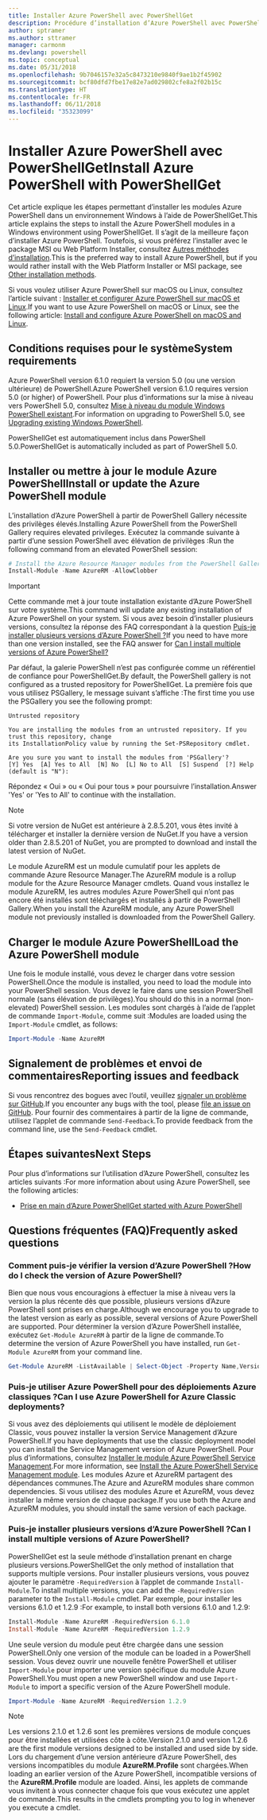 ```yaml
---
title: Installer Azure PowerShell avec PowerShellGet
description: Procédure d’installation d’Azure PowerShell avec PowerShellGet
author: sptramer
ms.author: sttramer
manager: carmonm
ms.devlang: powershell
ms.topic: conceptual
ms.date: 05/31/2018
ms.openlocfilehash: 9b7046157e32a5c8473210e9840f9ae1b2f45902
ms.sourcegitcommit: bcf80dfd7fbe17e82e7ad029802cfe8a2f02b15c
ms.translationtype: HT
ms.contentlocale: fr-FR
ms.lasthandoff: 06/11/2018
ms.locfileid: "35323099"
---
```

# <a name="install-azure-powershell-with-powershellget"></a><span data-ttu-id="1028a-103">Installer Azure PowerShell avec PowerShellGet</span><span class="sxs-lookup"><span data-stu-id="1028a-103">Install Azure PowerShell with PowerShellGet</span></span>

<span data-ttu-id="1028a-104">Cet article explique les étapes permettant d’installer les modules Azure PowerShell dans un environnement Windows à l’aide de PowerShellGet.</span><span class="sxs-lookup"><span data-stu-id="1028a-104">This article explains the steps to install the Azure PowerShell modules in a Windows environment using PowerShellGet.</span></span>  <span data-ttu-id="1028a-105">Il s’agit de la meilleure façon d’installer Azure PowerShell. Toutefois, si vous préférez l’installer avec le package MSI ou Web Platform Installer, consultez [Autres méthodes d’installation](other-install.md).</span><span class="sxs-lookup"><span data-stu-id="1028a-105">This is the preferred way to install Azure PowerShell, but if you would rather install with the Web Platform Installer or MSI package, see [Other installation methods](other-install.md).</span></span>

<span data-ttu-id="1028a-106">Si vous voulez utiliser Azure PowerShell sur macOS ou Linux, consultez l’article suivant : [Installer et configurer Azure PowerShell sur macOS et Linux](install-azurermps-maclinux.md).</span><span class="sxs-lookup"><span data-stu-id="1028a-106">If you want to use Azure PowerShell on macOS or Linux, see the following article: [Install and configure Azure PowerShell on macOS and Linux](install-azurermps-maclinux.md).</span></span>

## <a name="system-requirements"></a><span data-ttu-id="1028a-107">Conditions requises pour le système</span><span class="sxs-lookup"><span data-stu-id="1028a-107">System requirements</span></span>

<span data-ttu-id="1028a-108">Azure PowerShell version 6.1.0 requiert la version 5.0 (ou une version ultérieure) de PowerShell.</span><span class="sxs-lookup"><span data-stu-id="1028a-108">Azure PowerShell version 6.1.0 requires version 5.0 (or higher) of PowerShell.</span></span> <span data-ttu-id="1028a-109">Pour plus d’informations sur la mise à niveau vers PowerShell 5.0, consultez [Mise à niveau du module Windows PowerShell existant](/powershell/scripting/setup/installing-windows-powershell?view=powershell-6#upgrading-existing-windows-powershell).</span><span class="sxs-lookup"><span data-stu-id="1028a-109">For information on upgrading to PowerShell 5.0, see [Upgrading existing Windows PowerShell](/powershell/scripting/setup/installing-windows-powershell?view=powershell-6#upgrading-existing-windows-powershell).</span></span>

<span data-ttu-id="1028a-110">PowerShellGet est automatiquement inclus dans PowerShell 5.0.</span><span class="sxs-lookup"><span data-stu-id="1028a-110">PowerShellGet is automatically included as part of PowerShell 5.0.</span></span>

## <a name="install-or-update-the-azure-powershell-module"></a><span data-ttu-id="1028a-111">Installer ou mettre à jour le module Azure PowerShell</span><span class="sxs-lookup"><span data-stu-id="1028a-111">Install or update the Azure PowerShell module</span></span>

<span data-ttu-id="1028a-112">L’installation d’Azure PowerShell à partir de PowerShell Gallery nécessite des privilèges élevés.</span><span class="sxs-lookup"><span data-stu-id="1028a-112">Installing Azure PowerShell from the PowerShell Gallery requires elevated privileges.</span></span> <span data-ttu-id="1028a-113">Exécutez la commande suivante à partir d’une session PowerShell avec élévation de privilèges :</span><span class="sxs-lookup"><span data-stu-id="1028a-113">Run the following command from an elevated PowerShell session:</span></span>

```powershell
# Install the Azure Resource Manager modules from the PowerShell Gallery
Install-Module -Name AzureRM -AllowClobber
```

> [!IMPORTANT]
> <span data-ttu-id="1028a-114">Cette commande met à jour toute installation existante d’Azure PowerShell sur votre système.</span><span class="sxs-lookup"><span data-stu-id="1028a-114">This command will update any existing installation of Azure PowerShell on your system.</span></span> <span data-ttu-id="1028a-115">Si vous avez besoin d’installer plusieurs versions, consultez la réponse des FAQ correspondant à la question [Puis-je installer plusieurs versions d’Azure PowerShell ?](#multiple-versions)</span><span class="sxs-lookup"><span data-stu-id="1028a-115">If you need to have more than one version installed, see the FAQ answer for [Can I install multiple versions of Azure PowerShell?](#multiple-versions)</span></span>

<span data-ttu-id="1028a-116">Par défaut, la galerie PowerShell n’est pas configurée comme un référentiel de confiance pour PowerShellGet.</span><span class="sxs-lookup"><span data-stu-id="1028a-116">By default, the PowerShell gallery is not configured as a trusted repository for PowerShellGet.</span></span> <span data-ttu-id="1028a-117">La première fois que vous utilisez PSGallery, le message suivant s’affiche :</span><span class="sxs-lookup"><span data-stu-id="1028a-117">The first time you use the PSGallery you see the following prompt:</span></span>

```Output
Untrusted repository

You are installing the modules from an untrusted repository. If you trust this repository, change
its InstallationPolicy value by running the Set-PSRepository cmdlet.

Are you sure you want to install the modules from 'PSGallery'?
[Y] Yes  [A] Yes to All  [N] No  [L] No to All  [S] Suspend  [?] Help (default is "N"):
```

<span data-ttu-id="1028a-118">Répondez « Oui » ou « Oui pour tous » pour poursuivre l’installation.</span><span class="sxs-lookup"><span data-stu-id="1028a-118">Answer 'Yes' or 'Yes to All' to continue with the installation.</span></span>

> [!NOTE]
> <span data-ttu-id="1028a-119">Si votre version de NuGet est antérieure à 2.8.5.201, vous êtes invité à télécharger et installer la dernière version de NuGet.</span><span class="sxs-lookup"><span data-stu-id="1028a-119">If you have a version older than 2.8.5.201 of NuGet, you are prompted to download and install the latest version of NuGet.</span></span>

<span data-ttu-id="1028a-120">Le module AzureRM est un module cumulatif pour les applets de commande Azure Resource Manager.</span><span class="sxs-lookup"><span data-stu-id="1028a-120">The AzureRM module is a rollup module for the Azure Resource Manager cmdlets.</span></span> <span data-ttu-id="1028a-121">Quand vous installez le module AzureRM, les autres modules Azure PowerShell qui n’ont pas encore été installés sont téléchargés et installés à partir de PowerShell Gallery.</span><span class="sxs-lookup"><span data-stu-id="1028a-121">When you install the AzureRM module, any Azure PowerShell module not previously installed is downloaded from the PowerShell Gallery.</span></span>

## <a name="load-the-azure-powershell-module"></a><span data-ttu-id="1028a-122">Charger le module Azure PowerShell</span><span class="sxs-lookup"><span data-stu-id="1028a-122">Load the Azure PowerShell module</span></span>

<span data-ttu-id="1028a-123">Une fois le module installé, vous devez le charger dans votre session PowerShell.</span><span class="sxs-lookup"><span data-stu-id="1028a-123">Once the module is installed, you need to load the module into your PowerShell session.</span></span> <span data-ttu-id="1028a-124">Vous devez le faire dans une session PowerShell normale (sans élévation de privilèges).</span><span class="sxs-lookup"><span data-stu-id="1028a-124">You should do this in a normal (non-elevated) PowerShell session.</span></span> <span data-ttu-id="1028a-125">Les modules sont chargés à l’aide de l’applet de commande `Import-Module`, comme suit :</span><span class="sxs-lookup"><span data-stu-id="1028a-125">Modules are loaded using the `Import-Module` cmdlet, as follows:</span></span>

```powershell
Import-Module -Name AzureRM
```

## <a name="reporting-issues-and-feedback"></a><span data-ttu-id="1028a-126">Signalement de problèmes et envoi de commentaires</span><span class="sxs-lookup"><span data-stu-id="1028a-126">Reporting issues and feedback</span></span>

<span data-ttu-id="1028a-127">Si vous rencontrez des bogues avec l’outil, veuillez [signaler un problème sur GitHub](https://github.com/Azure/azure-powershell/issues).</span><span class="sxs-lookup"><span data-stu-id="1028a-127">If you encounter any bugs with the tool, please [file an issue on GitHub](https://github.com/Azure/azure-powershell/issues).</span></span> <span data-ttu-id="1028a-128">Pour fournir des commentaires à partir de la ligne de commande, utilisez l’applet de commande `Send-Feedback`.</span><span class="sxs-lookup"><span data-stu-id="1028a-128">To provide feedback from the command line, use the `Send-Feedback` cmdlet.</span></span>

## <a name="next-steps"></a><span data-ttu-id="1028a-129">Étapes suivantes</span><span class="sxs-lookup"><span data-stu-id="1028a-129">Next Steps</span></span>

<span data-ttu-id="1028a-130">Pour plus d’informations sur l’utilisation d’Azure PowerShell, consultez les articles suivants :</span><span class="sxs-lookup"><span data-stu-id="1028a-130">For more information about using Azure PowerShell, see the following articles:</span></span>

* [<span data-ttu-id="1028a-131">Prise en main d’Azure PowerShell</span><span class="sxs-lookup"><span data-stu-id="1028a-131">Get started with Azure PowerShell</span></span>](get-started-azureps.md)

## <a name="frequently-asked-questions"></a><span data-ttu-id="1028a-132">Questions fréquentes (FAQ)</span><span class="sxs-lookup"><span data-stu-id="1028a-132">Frequently asked questions</span></span>

### <a id="helpmechoose"></a><span data-ttu-id="1028a-133">Comment puis-je vérifier la version d’Azure PowerShell ?</span><span class="sxs-lookup"><span data-stu-id="1028a-133">How do I check the version of Azure PowerShell?</span></span>

<span data-ttu-id="1028a-134">Bien que nous vous encouragions à effectuer la mise à niveau vers la version la plus récente dès que possible, plusieurs versions d’Azure PowerShell sont prises en charge.</span><span class="sxs-lookup"><span data-stu-id="1028a-134">Although we encourage you to upgrade to the latest version as early as possible, several versions of Azure PowerShell are supported.</span></span> <span data-ttu-id="1028a-135">Pour déterminer la version d’Azure PowerShell installée, exécutez `Get-Module AzureRM` à partir de la ligne de commande.</span><span class="sxs-lookup"><span data-stu-id="1028a-135">To determine the version of Azure PowerShell you have installed, run `Get-Module AzureRM` from your command line.</span></span>

```powershell
Get-Module AzureRM -ListAvailable | Select-Object -Property Name,Version,Path
```

### <a name="can-i-use-azure-powershell-for-azure-classic-deployments"></a><span data-ttu-id="1028a-136">Puis-je utiliser Azure PowerShell pour des déploiements Azure classiques ?</span><span class="sxs-lookup"><span data-stu-id="1028a-136">Can I use Azure PowerShell for Azure Classic deployments?</span></span>

<span data-ttu-id="1028a-137">Si vous avez des déploiements qui utilisent le modèle de déploiement Classic, vous pouvez installer la version Service Management d’Azure PowerShell.</span><span class="sxs-lookup"><span data-stu-id="1028a-137">If you have deployments that use the classic deployment model you can install the Service Management version of Azure PowerShell.</span></span> <span data-ttu-id="1028a-138">Pour plus d’informations, consultez [Installer le module Azure PowerShell Service Management](/powershell/azure/servicemanagement/install-azure-ps).</span><span class="sxs-lookup"><span data-stu-id="1028a-138">For more information, see [Install the Azure PowerShell Service Management module](/powershell/azure/servicemanagement/install-azure-ps).</span></span> <span data-ttu-id="1028a-139">Les modules Azure et AzureRM partagent des dépendances communes.</span><span class="sxs-lookup"><span data-stu-id="1028a-139">The Azure and AzureRM modules share common dependencies.</span></span> <span data-ttu-id="1028a-140">Si vous utilisez des modules Azure et AzureRM, vous devez installer la même version de chaque package.</span><span class="sxs-lookup"><span data-stu-id="1028a-140">If you use both the Azure and AzureRM modules, you should install the same version of each package.</span></span>

### <a name="a-namemultiple-versionscan-i-install-multiple-versions-of-azure-powershell"></a><span data-ttu-id="1028a-141"><a name="multiple-versions"/>Puis-je installer plusieurs versions d’Azure PowerShell ?</span><span class="sxs-lookup"><span data-stu-id="1028a-141"><a name="multiple-versions"/>Can I install multiple versions of Azure PowerShell?</span></span>

<span data-ttu-id="1028a-142">PowerShellGet est la seule méthode d’installation prenant en charge plusieurs versions.</span><span class="sxs-lookup"><span data-stu-id="1028a-142">PowerShellGet the only method of installation that supports multiple versions.</span></span> <span data-ttu-id="1028a-143">Pour installer plusieurs versions, vous pouvez ajouter le paramètre `-RequiredVersion` à l’applet de commande `Install-Module`.</span><span class="sxs-lookup"><span data-stu-id="1028a-143">To install multiple versions, you can add the `-RequiredVersion` parameter to the `Install-Module` cmdlet.</span></span> <span data-ttu-id="1028a-144">Par exemple, pour installer les versions 6.1.0 et 1.2.9 :</span><span class="sxs-lookup"><span data-stu-id="1028a-144">For example, to install both versions 6.1.0 and 1.2.9:</span></span>

```powershell
Install-Module -Name AzureRM -RequiredVersion 6.1.0
Install-Module -Name AzureRM -RequiredVersion 1.2.9
```

<span data-ttu-id="1028a-145">Une seule version du module peut être chargée dans une session PowerShell.</span><span class="sxs-lookup"><span data-stu-id="1028a-145">Only one version of the module can be loaded in a PowerShell session.</span></span> <span data-ttu-id="1028a-146">Vous devez ouvrir une nouvelle fenêtre PowerShell et utiliser `Import-Module` pour importer une version spécifique du module Azure PowerShell.</span><span class="sxs-lookup"><span data-stu-id="1028a-146">You must open a new PowerShell window and use `Import-Module` to import a specific version of the Azure PowerShell module.</span></span>

```powershell
Import-Module -Name AzureRM -RequiredVersion 1.2.9
```

> [!NOTE]
> <span data-ttu-id="1028a-147">Les versions 2.1.0 et 1.2.6 sont les premières versions de module conçues pour être installées et utilisées côte à côte.</span><span class="sxs-lookup"><span data-stu-id="1028a-147">Version 2.1.0 and version 1.2.6 are the first module versions designed to be installed and used side by side.</span></span> <span data-ttu-id="1028a-148">Lors du chargement d’une version antérieure d’Azure PowerShell, des versions incompatibles du module **AzureRM.Profile** sont chargées.</span><span class="sxs-lookup"><span data-stu-id="1028a-148">When loading an earlier version of the Azure PowerShell, incompatible versions of the **AzureRM.Profile** module are loaded.</span></span> <span data-ttu-id="1028a-149">Ainsi, les applets de commande vous invitent à vous connecter chaque fois que vous exécutez une applet de commande.</span><span class="sxs-lookup"><span data-stu-id="1028a-149">This results in the cmdlets prompting you to log in whenever you execute a cmdlet.</span></span>
